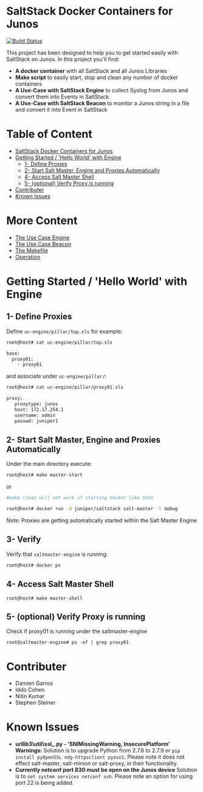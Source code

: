 # SaltStack Docker Containers for Junos

[![Build Status](https://travis-ci.org/Juniper/docker-saltstack-junos.svg?branch=master)](https://travis-ci.org/Juniper/docker-saltstack-junos)

This project has been designed to help you to get started easily with SaltStack on Junos.
In this project you'll find:
- **A docker container** with all SaltStack and all Junos Libraries
- **Make script** to easily start, stop and clean any number of docker containers
- **A Use-Case with SaltStack Engine** to collect Syslog from Junos and convert them into Events in SaltStack
- **A Use-Case with SaltStack Beacon** to monitor a Junos string in a file and convert it into Event in SaltStack

# Table of Content
   * [SaltStack Docker Containers for Junos](#saltstack-docker-containers-for-junos)
   * [Getting Started / 'Hello World' with Engine](#getting-started--hello-world-with-engine)
      * [1- Define Proxies](#1--define-proxies)
      * [2- Start Salt Master, Engine and Proxies Automatically](#2--start-salt-master-engine-and-proxies-automatically)
      * [4- Access Salt Master Shell](#4--access-salt-master-shell)
      * [5- (optional) Verify Proxy is running](#5--optional-verify-proxy-is-running)
   * [Contributer](#contributer)
   * [Known Issues](#known-issues)

# More Content 
   * [The Use Case Engine](uc-engine/README.md)
   * [The Use Case Beacon](uc-beacon/README.md)
   * [The Makefile](docs/MAKEFILE.md)
   * [Operation](docs/OPERATION.md)

# Getting Started / 'Hello World' with Engine

## 1- Define Proxies

Define `uc-engine/pillar/top.sls` for example: 

```bash
root@host# cat uc-engine/pillar/top.sls

base:
  proxy01:
    - proxy01
```

and associate  under `uc-engine/pillar/`:

```bash
root@host# cat uc-engine/pillar/proxy01.sls

proxy:
   proxytype: junos
   host: 172.17.254.1
   username: admin
   passwd: juniper1
```

## 2- Start Salt Master, Engine and Proxies Automatically 

Under the main directory execute:

```bash
root@host# make master-start
```

or

```bash
#make clean will not work if starting docker like that

root@host# docker run -d juniper/saltstack salt-master -l debug
```


*Note:* Proxies are getting automatically started within the Salt Master Engine

## 3- Verify

Verify that `saltmaster-engine` is running:

```bash
root@host# docker ps 
```

## 4- Access Salt Master Shell

```
root@host# make master-shell
```

## 5- (optional) Verify Proxy is running

Check if proxy01 is running under the saltmaster-engine
```
root@saltmaster-engine# ps -ef | grep proxy01
```

# Contributer

- Damien Garros
- Iddo Cohen
- Nitin Kumar
- Stephen Steiner 

# Known Issues

- **urllib3\util\ssl_.py - 'SNIMissingWarning, InsecurePlatform' Warnings:** Solution is to upgrade Python from 2.7.6 to 2.7.9 or ```pip install pyOpenSSL ndg-httpsclient pyasn1```. Please note it does not effect salt-master, salt-minion or salt-proxy, in their functionality. 
- **Currently netconf port 830 must be open on the Junos device** Solution is to ```set system services netconf ssh```. Please note an option for using port 22 is being added.


